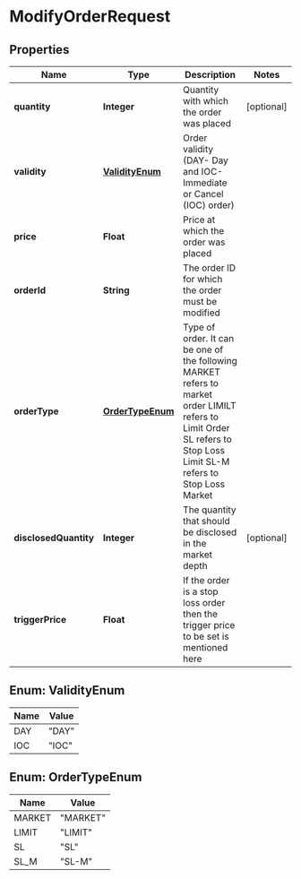 # ModifyOrderRequest

## Properties
Name | Type | Description | Notes
------------ | ------------- | ------------- | -------------
**quantity** | **Integer** | Quantity with which the order was placed |  [optional]
**validity** | [**ValidityEnum**](#ValidityEnum) | Order validity (DAY- Day and IOC- Immediate or Cancel (IOC) order) | 
**price** | **Float** | Price at which the order was placed | 
**orderId** | **String** | The order ID for which the order must be modified | 
**orderType** | [**OrderTypeEnum**](#OrderTypeEnum) | Type of order. It can be one of the following MARKET refers to market order LIMILT refers to Limit Order SL refers to Stop Loss Limit SL-M refers to Stop Loss Market | 
**disclosedQuantity** | **Integer** | The quantity that should be disclosed in the market depth |  [optional]
**triggerPrice** | **Float** | If the order is a stop loss order then the trigger price to be set is mentioned here | 

<a name="ValidityEnum"></a>
## Enum: ValidityEnum
Name | Value
---- | -----
DAY | &quot;DAY&quot;
IOC | &quot;IOC&quot;

<a name="OrderTypeEnum"></a>
## Enum: OrderTypeEnum
Name | Value
---- | -----
MARKET | &quot;MARKET&quot;
LIMIT | &quot;LIMIT&quot;
SL | &quot;SL&quot;
SL_M | &quot;SL-M&quot;
